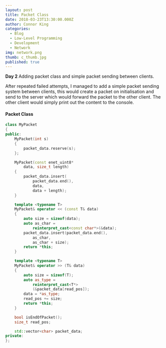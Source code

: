 ```yaml
---
layout: post
title: Packet Class
date: 2018-03-23T13:30:00.000Z
author: Connor King
categories:
  - Blog
  - Low-Level Programming
  - Development
  - Network
img: network.png
thumb: c_thumb.jpg
published: true
---
```


<b>Day 2 </b>Adding packet class and simple packet sending between clients.<!--more-->

After repeated failed attempts, I managed to add a simple packet sending system between clients, this would create a packet on initialisation and send to the server which would forward the packet to the other client. The other client would simply print out the content to the console.

#### Packet Class
```C++
class MyPacket
{
public:
	MyPacket(int s)
	{
		packet_data.reserve(s);
	};

	MyPacket(const enet_uint8*
		data, size_t length)
	{
		packet_data.insert(
			packet_data.end(),
			data,
			data + length);
	}

	template <typename T>
	MyPacket& operator << (const T& data)
	{
		auto size = sizeof(data);
		auto as_char =
			reinterpret_cast<const char*>(&data);
		packet_data.insert(packet_data.end(),
			as_char,
			as_char + size);
		return *this;
	}

	template <typename T>
	MyPacket& operator >> (T& data)
	{
		auto size = sizeof(T);
		auto as_type =
			reinterpret_cast<T*>
			(&packet_data[read_pos]);
		data = *as_type;
		read_pos += size;
		return *this;
	}

	bool isEndOfPacket();
	size_t read_pos;

	std::vector<char> packet_data;
private:
};
```
